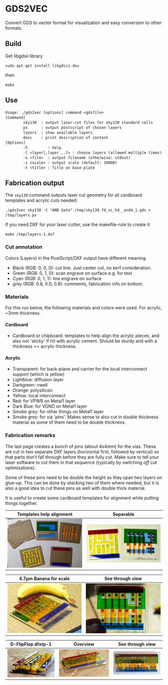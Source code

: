 GDS2VEC
=======

Convert GDS to vector format for visualization and easy conversion to other
formats.

## Build

Get libgdsii library
```
sudo apt-get install libgdsii-dev
```

then

```
make
```

## Use

```
Usage: ./gds2vec [options] command <gdsfile>
[Command]
        sky130  : output laser-cut files for sky130 standard cells
        ps      : output postscript of chosen layers
        layers  : show available layers
        desc    : print description of content
[Options]
        -h         : help
        -l <layer[,layer...]> : choose layers (allowed multiple times)
        -o <file>  : output filename (otherwise: stdout)
        -s <scale> : output scale (default: 30000)
        -t <title> : Title on base-plate
```

## Fabrication output

The `sky130` command outputs laser cut geometry for all cardboard templates
and acrylic cuts needed:

```
./gds2vec sky130 -t "AND Gate" /tmp/sky130_fd_sc_hd__and4_1.gds > /tmp/layers.ps
```

If you need DXF for your laser cutter, use the makefile-rule to create it:

```
make /tmp/layers-1.dxf
```

### Cut annotation

Colors (Layers) in the PostScript/DXF output have different meaning

  * Black (RGB: 0, 0, 0): cut line. Just center cut, no kerf consideration.
  * Green (RGB: 0, 1, 0): scan engrave on surface e.g. for text
  * Cyan (RGB: 0, 1, 1):  line engrave on surface
  * grey (RGB: 0.8, 0.0, 0.8): comments, fabrication info on bottom.

### Materials

For this run below, the following materials and colors were used. For
acrylic, ~3mm thickness.

#### Cardboard
  * Cardboard or chipboard: templates to help align the acrylic pieces, and
    also not 'sticky' if hit with acrylic cement. Should be sturdy and with a
	thickness <= acrylic thickness.

#### Acrylic
  * Transparent: for back-plane and carrier for the local
    interconnect support (which is yellow)
  * Lightblue: diffusion layer
  * Darkgreen: nwell
  * Orange: polysilicon
  * Yellow: local interconnect
  * Red: for VPWR on Metal1 layer
  * Dark Blue: for VGND on Metal1 layer
  * Smoke grey: for other things on Metal1 layer
  * Smoke grey: for via 'pins'. Makes sense to also cut in double thickness
    material as some of them need to be double thickness.

### Fabrication remarks
The last page creates a bunch of pins (about 4x4mm) for the vias. These are cut in two separate DXF layers (horizontal first, followed by vertical) so that
parts don't fall through before they are fully cut.
Make sure to tell your laser software to cut them in that sequence (typically
by switching _off_ cut optimizations).

Some of these pins need to be double the height as they span two layers on
glue-up. This can be done by stacking two of them where needed, but it is also
a good idea to cut these pins as well with double thick material.

It is useful to create some cardboard templates for alignment while putting
things together.

Templates help alignment      | Separable
------------------------------|--------------------
![](./img/make-templates.jpg) | ![](./img/disassembled.jpg)


4.7μm Banana for scale          | See through view
--------------------------------|--------------------
![](./img/banana-for-scale.jpg) | ![](./img/see-through.jpg)

D-FlipFlop dfxtp-1               | Overview                        | See through view
---------------------------------|---------------------------------|--------------------------
![](./img/ff-flat-side-view.jpg) | ![](./img/ff-top-side-view.jpg) | ![](./img/ff-top-view.jpg)
